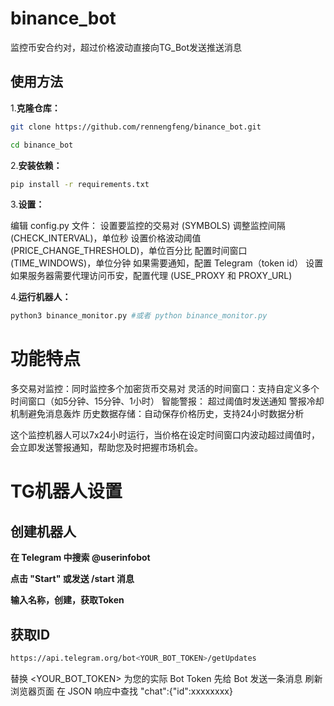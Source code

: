 # binance_bot
监控币安合约对，超过价格波动直接向TG_Bot发送推送消息
## 使用方法
1.**克隆仓库：**

   ```bash
   git clone https://github.com/rennengfeng/binance_bot.git
   ```
   ```bash
   cd binance_bot
   ```

2.**安装依赖：**

   ```bash
   pip install -r requirements.txt
   ```

3.**设置：**

编辑 config.py 文件：
设置要监控的交易对 (SYMBOLS)
调整监控间隔 (CHECK_INTERVAL)，单位秒
设置价格波动阈值 (PRICE_CHANGE_THRESHOLD)，单位百分比
配置时间窗口 (TIME_WINDOWS)，单位分钟
如果需要通知，配置 Telegram（token id） 设置
如果服务器需要代理访问币安，配置代理 (USE_PROXY 和 PROXY_URL)

4.**运行机器人：**

   ```bash
   python3 binance_monitor.py #或者 python binance_monitor.py
   ```

# 功能特点
多交易对监控：同时监控多个加密货币交易对
灵活的时间窗口：支持自定义多个时间窗口（如5分钟、15分钟、1小时）
智能警报：
超过阈值时发送通知
警报冷却机制避免消息轰炸
历史数据存储：自动保存价格历史，支持24小时数据分析

这个监控机器人可以7x24小时运行，当价格在设定时间窗口内波动超过阈值时，会立即发送警报通知，帮助您及时把握市场机会。

# TG机器人设置
## 创建机器人 

**在 Telegram 中搜索 @userinfobot**

**点击 "Start" 或发送 /start 消息**

**输入名称，创建，获取Token**

## 获取ID

   ```bash
   https://api.telegram.org/bot<YOUR_BOT_TOKEN>/getUpdates
   ```
   替换 <YOUR_BOT_TOKEN> 为您的实际 Bot Token
   先给 Bot 发送一条消息
   刷新浏览器页面
   在 JSON 响应中查找 "chat":{"id":xxxxxxxx}
